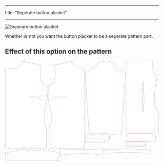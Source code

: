 ***

title: "Seperate button placket"

***

![Seperate button placket](seperatebuttonplacket.svg)

Whether or not you want the button placket to be a seperate pattern part.

## Effect of this option on the pattern

![This image shows the effect of this option by superimposing several variants that have a different value for this option](simone_seperatebuttonplacket_sample.svg "Effect of this option on the pattern")
